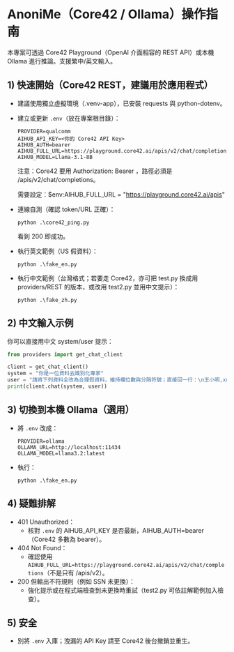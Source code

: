 # AnoniMe（Core42 / Ollama）操作指南

本專案可透過 Core42 Playground（OpenAI 介面相容的 REST API）或本機 Ollama 進行推論。支援繁中/英文輸入。

## 1) 快速開始（Core42 REST，建議用於應用程式）
- 建議使用獨立虛擬環境（.venv-app），已安裝 requests 與 python-dotenv。
- 建立或更新 `.env`（放在專案根目錄）：
  ```
  PROVIDER=qualcomm
  AIHUB_API_KEY=<你的 Core42 API Key>
  AIHUB_AUTH=bearer
  AIHUB_FULL_URL=https://playground.core42.ai/apis/v2/chat/completions
  AIHUB_MODEL=Llama-3.1-8B
  ```
  注意：Core42 要用 Authorization: Bearer <key>，路徑必須是 /apis/v2/chat/completions。
  
  需要設定：$env:AIHUB_FULL_URL = "https://playground.core42.ai/apis"


- 連線自測（確認 token/URL 正確）：
  ```
  python .\core42_ping.py
  ```
  看到 200 即成功。

- 執行英文範例（US 假資料）：
  ```
  python .\fake_en.py
  ```

- 執行中文範例（台灣格式；若要走 Core42，亦可把 test.py 換成用 providers/REST 的版本，或改用 test2.py 並用中文提示）：
  ```
  python .\fake_zh.py
  ```

## 2) 中文輸入示例
你可以直接用中文 system/user 提示：
```python
from providers import get_chat_client

client = get_chat_client()
system = "你是一位資料去識別化專家"
user = "請將下列資料全改為合理假資料，維持欄位數與分隔符號；直接回一行：\n王小明,xm.wang@example.com,0912-345-678,台北市中正區信義路一段1號,1995-03-02,A123456789"
print(client.chat(system, user))
```

## 3) 切換到本機 Ollama（選用）
- 將 `.env` 改成：
  ```
  PROVIDER=ollama
  OLLAMA_URL=http://localhost:11434
  OLLAMA_MODEL=llama3.2:latest
  ```
- 執行：
  ```
  python .\fake_en.py
  ```

## 4) 疑難排解
- 401 Unauthorized：
  - 核對 `.env` 的 AIHUB_API_KEY 是否最新，AIHUB_AUTH=bearer（Core42 多數為 bearer）。
- 404 Not Found：
  - 確認使用 `AIHUB_FULL_URL=https://playground.core42.ai/apis/v2/chat/completions`（不是只有 /apis/v2）。
- 200 但輸出不符規則（例如 SSN 未更換）：
  - 強化提示或在程式端檢查到未更換時重試（test2.py 可依註解範例加入檢查）。

## 5) 安全
- 別將 `.env` 入庫；洩漏的 API Key 請至 Core42 後台撤銷並重生。
